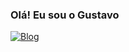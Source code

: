 ### Olá! Eu sou o Gustavo

[![Blog](https://img.shields.io/badge/Gmail-D14836?style=for-the-badge&logo=gmail&logoColor=white)](mailto:gustavolp2005@gmail.com)
